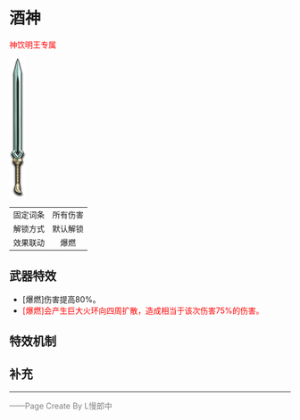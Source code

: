 # 酒神
<font color=red>神饮明王专属</font>  

![酒神](../Img/Texture2D_Sword/酒神.png)

|||
|:----:|:----:|
|固定词条|所有伤害|
|解锁方式|默认解锁|
|效果联动|爆燃|


## 武器特效
- [爆燃]伤害提高80%。
- <font color=red>[爆燃]会产生巨大火环向四周扩散，造成相当于该次伤害75%的伤害。</font>

## 特效机制

## 补充

---

<font color=grey>——Page Create By L慢郎中</font>
